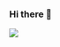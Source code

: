 ### Hi there 👋

<img src="https://github-readme-stats-git-masterrstaa-rickstaa.vercel.app/api?username=alexandrebelem21&theme=merko" />
<!--
**alexandrebelem21/alexandrebelem21** is a ✨ _special_ ✨ repository because its `README.md` (this file) appears on your GitHub profile.

Here are some ideas to get you started:

- 🔭 I’m currently working on ...
- 🌱 I’m currently learning ...
- 👯 I’m looking to collaborate on ...
- 🤔 I’m looking for help with ...
- 💬 Ask me about ...
- 📫 How to reach me: ...
- 😄 Pronouns: ...
- ⚡ Fun fact: ...
-->
